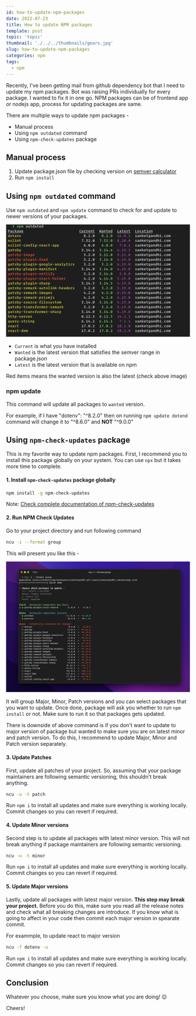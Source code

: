 ```yaml
---
id: how-to-update-npm-packages
date: 2022-07-23
title: How to update NPM packages
template: post
topic: 'topic'
thumbnail: './../../thumbnails/gears.jpg'
slug: how-to-update-npm-packages
categories: npm
tags:
  - npm
---
```


Recently, I've been getting mail from github dependency bot that I need to update my npm packages. Bot was raising PRs individually for every package. I wanted to fix it in one go. NPM packages can be of frontend app or nodejs app, process for updating packages are same.

There are multiple ways to update npm packages -

- Manual process
- Using `npm outdated` command
- Using `npm-check-updates` package

## Manual process

1. Update package.json file by checking version on [semver calculator](https://semver.npmjs.com/)
2. Run `npm install`

## Using `npm outdated` command

Use `npm outdated` and `npm update` command to check for and update to newer versions of your packages.

![npm-outdated](./npm-outdated.png)

- `Current` is what you have installed
- `Wanted` is the latest version that satisfies the semver range in package.json
- `Latest` is the latest version that is available on npm
  
Red items means the wanted version is also the latest (check above image)

### npm update

This command will update all packages to `wanted` version.

For example, if I have "dotenv": "^8.2.0" then on running `npm update dotend` command will change it to "^8.6.0" and **NOT** "^9.0.0"

## Using `npm-check-updates` package

This is my favorite way to update npm packages. First, I recommend you to install this package globally on your system. You can use `npx` but it takes more time to complete.

#### 1. Install `npm-check-updates` package globally

```bash
npm install -g npm-check-updates
```

Note: [Check complete documentation of npm-check-updates](https://www.npmjs.com/package/npm-check-updates)

#### 2. Run NPM Check Updates

Go to your project directory and run following command

```bash
ncu -i --format group
```

This will present you like this -

![npm-check-updates](./npm-check-updates.png)

It will group Major, Minor, Patch versions and you can select packages that you want to update. Once done, package will ask you whether to run `npm install` or not. Make sure to run it so that packages gets updated.

There is downside of above command is if you don't want to update to major version of package but wanted to make sure you are on latest minor and patch version. To do this, I recommend to update Major, Minor and Patch version separately.

#### 3. Update Patches

First, update all patches of your project. So, assuming that your package maintainers are following semantic versioning, this shouldn't break anything.

```bash
ncu -u -t patch
```

Run `npm i` to install all updates and make sure everything is working locally. Commit changes so you can revert if required.

#### 4. Update Minor versions

Second step is to update all packages with latest minor version. This will not break anything if package maintainers are following semantic versioning.

```bash
ncu -u -t minor
```

Run `npm i` to install all updates and make sure everything is working locally. Commit changes so you can revert if required.

#### 5. Update Major versions

Lastly, update all packages with latest major version. **This step may break your project.** Before you do this, make sure you read all the release notes and check what all breaking changes are introduce.  If you know what is going to affect in your code then commit each major version in spearate commit.

For exammple, to update react to major version

```bash
ncu -f dotenv -u
```

Run `npm i` to install all updates and make sure everything is working locally. Commit changes so you can revert if required.

## Conclusion

Whatever you choose, make sure you know what you are doing! 😉

Cheers!

